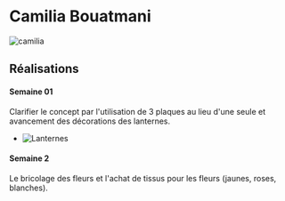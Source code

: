 # Camilia Bouatmani

 ![camilia](https://github.com/user-attachments/assets/fd1ae8c4-56f2-4c0f-90f9-c853a7c1b1c7)

 ## Réalisations

 <!-- Une image par semaine de la réalisation dont tu es le plus fier avec une légende -->
#### Semaine 01
Clarifier le concept par l'utilisation de 3 plaques au lieu d'une seule et avancement des décorations des lanternes.

* ![Lanternes](https://github.com/user-attachments/assets/2cdebb75-9304-471b-bf94-3e992b640730)

#### Semaine 2

Le bricolage des fleurs et l'achat de tissus pour les fleurs (jaunes, roses, blanches).